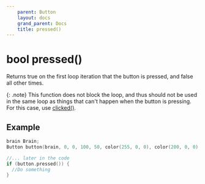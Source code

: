 ```yaml
---
    parent: Button
    layout: docs
    grand_parent: Docs
    title: pressed()
---
```


# bool pressed()

Returns true on the first loop iteration that the button is pressed, and false all other times.

{: .note}
This function does not block the loop, and thus should not be used in the same loop as things that can't happen when the button is pressing. For this case, use [clicked()](clicked.md).

## Example

```cpp
brain Brain;
Button button(brain, 0, 0, 100, 50, color(255, 0, 0), color(200, 0, 0), "Click me!", 30, 20);

//... later in the code
if (button.pressed()) {
  //Do something
}
```
